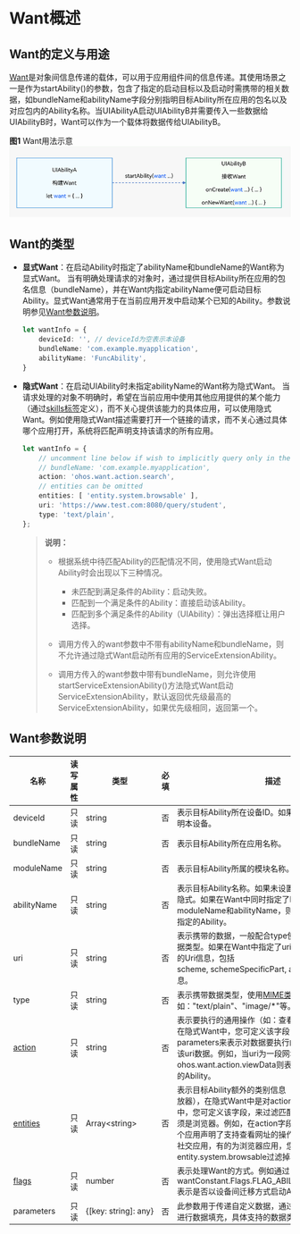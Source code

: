 # Want概述


## Want的定义与用途

[Want](../reference/apis/js-apis-app-ability-want.md)是对象间信息传递的载体，可以用于应用组件间的信息传递。其使用场景之一是作为startAbility()的参数，包含了指定的启动目标以及启动时需携带的相关数据，如bundleName和abilityName字段分别指明目标Ability所在应用的包名以及对应包内的Ability名称。当UIAbilityA启动UIAbilityB并需要传入一些数据给UIAbilityB时，Want可以作为一个载体将数据传给UIAbilityB。

  **图1** Want用法示意  
<img src="figures/usage-of-want.png" alt="usage-of-want" style="zoom:80%;" />


## Want的类型

- **显式Want**：在启动Ability时指定了abilityName和bundleName的Want称为显式Want。
    当有明确处理请求的对象时，通过提供目标Ability所在应用的包名信息（bundleName），并在Want内指定abilityName便可启动目标Ability。显式Want通常用于在当前应用开发中启动某个已知的Ability。参数说明参见[Want参数说明](want-overview.md#Want参数说明)。
    
  ```ts
  let wantInfo = {
      deviceId: '', // deviceId为空表示本设备
      bundleName: 'com.example.myapplication',
      abilityName: 'FuncAbility',
  }
  ```

- **隐式Want**：在启动UIAbility时未指定abilityName的Want称为隐式Want。
  当请求处理的对象不明确时，希望在当前应用中使用其他应用提供的某个能力（通过[skills标签](../quick-start/module-configuration-file.md#skills标签)定义），而不关心提供该能力的具体应用，可以使用隐式Want。例如使用隐式Want描述需要打开一个链接的请求，而不关心通过具体哪个应用打开，系统将匹配声明支持该请求的所有应用。

  
  ```ts
  let wantInfo = {
      // uncomment line below if wish to implicitly query only in the specific bundle.
      // bundleName: 'com.example.myapplication',
      action: 'ohos.want.action.search',
      // entities can be omitted
      entities: [ 'entity.system.browsable' ],
      uri: 'https://www.test.com:8080/query/student',
      type: 'text/plain',
  };
  ```

  > **说明：**
  > - 根据系统中待匹配Ability的匹配情况不同，使用隐式Want启动Ability时会出现以下三种情况。
  >   - 未匹配到满足条件的Ability：启动失败。
  >   - 匹配到一个满足条件的Ability：直接启动该Ability。
  >   - 匹配到多个满足条件的Ability（UIAbility）：弹出选择框让用户选择。
  > 
  > - 调用方传入的want参数中不带有abilityName和bundleName，则不允许通过隐式Want启动所有应用的ServiceExtensionAbility。
  > 
  > - 调用方传入的want参数中带有bundleName，则允许使用startServiceExtensionAbility()方法隐式Want启动ServiceExtensionAbility，默认返回优先级最高的ServiceExtensionAbility，如果优先级相同，返回第一个。

## Want参数说明

| 名称 | 读写属性 | 类型 | 必填 | 描述 |
| -------- | -------- | -------- | -------- | -------- |
| deviceId | 只读 | string | 否 | 表示目标Ability所在设备ID。如果未设置该字段，则表明本设备。 |
| bundleName | 只读 | string | 否 | 表示目标Ability所在应用名称。 |
| moduleName | 只读 | string | 否 | 表示目标Ability所属的模块名称。 |
| abilityName | 只读 | string | 否 | 表示目标Ability名称。如果未设置该字段，则该Want为隐式。如果在Want中同时指定了bundleName，moduleName和abilityName，则Want可以直接匹配到指定的Ability。 |
| uri | 只读 | string | 否 | 表示携带的数据，一般配合type使用，指明待处理的数据类型。如果在Want中指定了uri，则Want将匹配指定的Uri信息，包括scheme,&nbsp;schemeSpecificPart,&nbsp;authority和path信息。 |
| type | 只读 | string | 否 | 表示携带数据类型，使用[MIME类型](https://www.iana.org/assignments/media-types/media-types.xhtml?utm_source=ld246.com%E3%80%82)规范。例如："text/plain"、"image/\*"等。 |
| [action](../reference/apis/js-apis-ability-wantConstant.md) | 只读 | string | 否 | 表示要执行的通用操作（如：查看、分享、应用详情）。在隐式Want中，您可定义该字段，配合uri或parameters来表示对数据要执行的操作。如打开，查看该uri数据。例如，当uri为一段网址，action为ohos.want.action.viewData则表示匹配可查看该网址的Ability。 |
| [entities](../reference/apis/js-apis-ability-wantConstant.md) | 只读 | Array&lt;string&gt; | 否 | 表示目标Ability额外的类别信息（如：浏览器，视频播放器），在隐式Want中是对action的补充。在隐式Want中，您可定义该字段，来过滤匹配UIAbility类别，如必须是浏览器。例如，在action字段的举例中，可存在多个应用声明了支持查看网址的操作，其中有应用为普通社交应用，有的为浏览器应用，您可通过entity.system.browsable过滤掉非浏览器的其他应用。 |
| [flags](../reference/apis/js-apis-ability-wantConstant.md#wantconstantflags) | 只读 | number | 否 | 表示处理Want的方式。例如通过wantConstant.Flags.FLAG_ABILITY_CONTINUATION表示是否以设备间迁移方式启动Ability。 |
| parameters | 只读 | {[key:&nbsp;string]:&nbsp;any} | 否 | 此参数用于传递自定义数据，通过用户自定义的键值对进行数据填充，具体支持的数据类型如[Want&nbsp;API](../reference/apis/js-apis-app-ability-want.md)所示。 |
